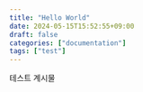 ```yaml
---
title: "Hello World"
date: 2024-05-15T15:52:55+09:00
draft: false
categories: ["documentation"]
tags: ["test"]
---
```


테스트 계시물

